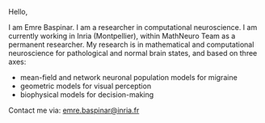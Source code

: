 Hello,

I am Emre Baspinar. I am a researcher in computational neuroscience.
I am currently working in Inria (Montpellier), within MathNeuro Team as a permanent researcher.
My research is in mathematical and computational neuroscience for pathological and normal 
brain states, and based on three axes:
- mean-field and network neuronal population models for migraine
- geometric models for visual perception
- biophysical models for decision-making

Contact me via: emre.baspinar@inria.fr



